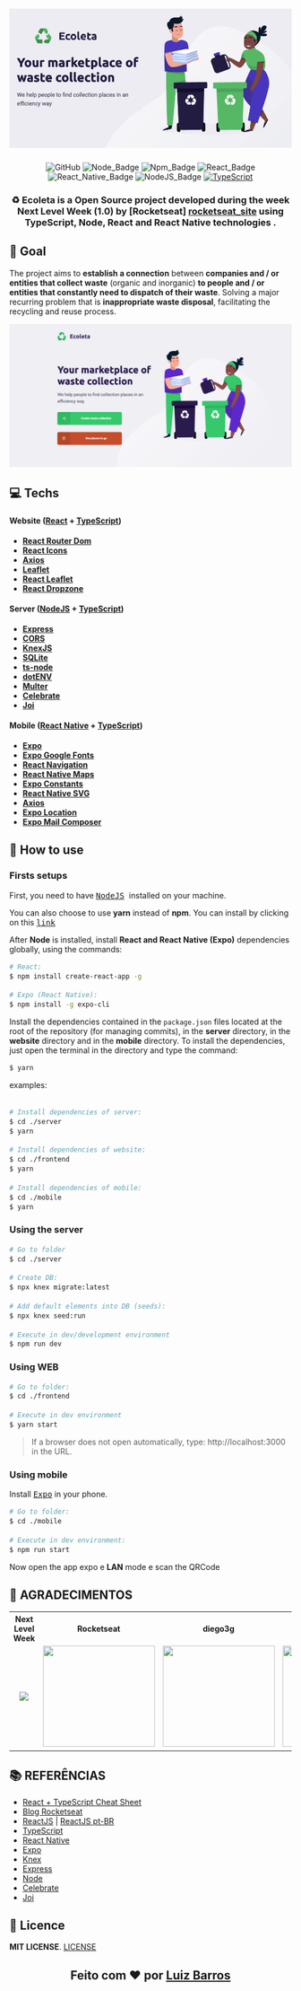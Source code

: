 <h1 align=center>
  <img src="./readme_files/banner.png" />
</h1>

<div align="center">

![GitHub][repository_license_badge] ![Node_Badge][node_version_badge] ![Npm_Badge][npm_version_badge] ![React_Badge][web_react_badge] ![React_Native_Badge][mobile_react-native_badge] ![NodeJS_Badge][server_nodejs_badge] [![TypeScript](https://badges.frapsoft.com/typescript/code/typescript.png?v=101)](https://github.com/ellerbrock/typescript-badges/)

</div>

<h3 align="center">

♻️ Ecoleta is a **Open Source** project developed during the week **Next Level Week (1.0)** by **[Rocketseat] [rocketseat_site]** using **TypeScript, Node, React and React Native technologies** .

</h3>

## **:rocket: Goal**

The project aims to **establish a connection** between **companies and / or entities that collect waste** (organic and inorganic) **to people and / or entities that constantly need to dispatch of their waste**. Solving a major recurring problem that is **inappropriate waste disposal**, facilitating the recycling and reuse process.


![home](readme_files/home.png)


## **:computer: Techs**


#### **Website** ([React][react] + [TypeScript][typescript])

  - **[React Router Dom][react_router_dom]**
  - **[React Icons][react_icons]**
  - **[Axios][axios]**
  - **[Leaflet][leaflet]**
  - **[React Leaflet][react_leaflet]**
  - **[React Dropzone][react_dropzone]**


#### **Server** ([NodeJS][node] + [TypeScript][typescript])

  - **[Express][express]**
  - **[CORS][cors]**
  - **[KnexJS][knex]**
  - **[SQLite][sqlite3]**
  - **[ts-node][tsnode]**
  - **[dotENV][dotenv]**
  - **[Multer][multer]**
  - **[Celebrate][celebrate]**
  - **[Joi][joi]**

#### **Mobile** ([React Native][react_native] + [TypeScript][typescript])

  - **[Expo][expo]**
  - **[Expo Google Fonts][expo_google_fonts]**
  - **[React Navigation][react_navigation]**
  - **[React Native Maps][react_native_maps]**
  - **[Expo Constants][expo_constants]**
  - **[React Native SVG][react_native_svg]**
  - **[Axios][axios]**
  - **[Expo Location][expo_location]**
  - **[Expo Mail Composer][expo_mail_composer]**


## **:wine_glass: How to use**

### Firsts setups

First, you need to have <kbd> [NodeJS](https://nodejs.org/en/download/) </kbd> installed on your machine.

You can also choose to use **yarn** instead of **npm**. You can install by clicking on this <kbd> [link][yarn] </kbd>

After **Node** is installed, install **React and React Native (Expo)** dependencies globally, using the commands:

```sh
# React:
$ npm install create-react-app -g

# Expo (React Native):
$ npm install -g expo-cli
```

Install the dependencies contained in the `package.json` files located at the root of the repository (for managing commits), in the **server** directory, in the **website** directory and in the **mobile** directory. To install the dependencies, just open the terminal in the directory and type the command:

```sh
$ yarn
```

examples:
```sh

# Install dependencies of server:
$ cd ./server
$ yarn

# Install dependencies of website:
$ cd ./frontend
$ yarn

# Install dependencies of mobile:
$ cd ./mobile
$ yarn
```

### Using the server

```sh
# Go to folder
$ cd ./server

# Create DB:
$ npx knex migrate:latest

# Add default elements into DB (seeds):
$ npx knex seed:run

# Execute in dev/development environment
$ npm run dev
```

### Using WEB

```sh
# Go to folder:
$ cd ./frontend

# Execute in dev environment
$ yarn start
```

> If a browser does not open automatically, type: http://localhost:3000 in the URL.


### Using mobile

Install <kbd>[Expo](https://play.google.com/store/apps/details?id=host.exp.exponent&hl=en)</kbd> in your phone.

```sh
# Go to folder:
$ cd ./mobile

# Execute in dev environment:
$ npm run start
```
Now open the app expo e **LAN** mode e scan the QRCode

## **:star2: AGRADECIMENTOS**

<div align=center>

<table style="width:100%">
  <tr align=center>
    <th><strong>Next Level Week</strong></th>
    <th><strong>Rocketseat</strong></th>
    <th><strong>diego3g</strong></th>
    <th><strong>maykbrito</strong></th>
  </tr>
  <tr align=center>
    <td>
      <a href="https://nextlevelweek.com/">
        <img width="200" src="https://user-images.githubusercontent.com/42815135/83976057-f0352c00-a8cd-11ea-88da-22ff672ce842.png">
      </a>
    </td>
    <td>
      <a href="https://rocketseat.com.br/">
        <img width="200" height="180" src="https://user-images.githubusercontent.com/38081852/83981650-1e2e6680-a8f6-11ea-9f42-6df8fe809e4b.png">
      </a>
    </td>
    <td>
      <a href="https://github.com/diego3g">
        <img width="200" height="180" src="https://user-images.githubusercontent.com/38081852/83981712-b7f61380-a8f6-11ea-9099-bd3677e97e39.jpg">
      </a>
    </td>
    <td>
      <a href="https://github.com/maykbrito">
        <img width="200" height="180" src="https://user-images.githubusercontent.com/38081852/83981753-1de29b00-a8f7-11ea-93cf-23d2ff65fa5c.png">
      </a>
    </td>
  </tr>
</table>

</div>

## **:books: REFERÊNCIAS**

- [React + TypeScript Cheat Sheet](https://github.com/typescript-cheatsheets/react-typescript-cheatsheet)
- [Blog Rocketseat](https://blog.rocketseat.com.br/)
- [ReactJS](https://reactjs.org/docs/getting-started.html) | [ReactJS pt-BR](https://pt-br.reactjs.org/docs/getting-started.html)
- [TypeScript](https://www.typescriptlang.org/docs/home.html)
- [React Native](https://reactnative.dev/docs/getting-started)
- [Expo](https://expo.io/learn)
- [Knex][knex]
- [Express](https://expressjs.com/pt-br/)
- [Node](https://nodejs.org/en/)
- [Celebrate](https://github.com/arb/celebrate)
- [Joi](https://hapi.dev/module/joi/)

## **:page_with_curl: Licence**

**MIT LICENSE**. [LICENSE](./LICENSE)

<h2 align="center">Feito com ❤️ por <a href="https://www.linkedin.com/in/luizhenriquefbb/">Luiz Barros</a></h2>

<!-- Website Links -->

[rocketseat_site]: https://rocketseat.com.br/

<!-- Badges -->

[repository_license_badge]: https://img.shields.io/github/license/x0n4d0/ecoleta

[node_version_badge]: https://img.shields.io/badge/node-12.17.0-green

[npm_version_badge]: https://img.shields.io/badge/npm-6.14.4-red

[web_react_badge]: https://img.shields.io/badge/web-react-blue

[mobile_react-native_badge]: https://img.shields.io/badge/mobile-react%20native-blueviolet

[server_nodejs_badge]: https://img.shields.io/badge/server-nodejs-important

<!-- Techs -->

[react]: https://reactjs.org/

[typescript]: https://www.typescriptlang.org/

[node]: https://nodejs.org/en/

[leaflet]: https://react-leaflet.js.org/en/

[ibge_api]: https://servicodados.ibge.gov.br/api/docs/localidades?versao=1

[ibge_api_ufs]: https://servicodados.ibge.gov.br/api/docs/localidades?versao=1#api-UFs-estadosGet

[ibge_api_municipios]: https://servicodados.ibge.gov.br/api/docs/localidades?versao=1#api-Municipios-estadosUFMunicipiosGet

[vscode]: https://code.visualstudio.com/

[react_native]: http://www.reactnative.com/

[stackedit]: https://stackedit.io

[vscode_sqlite_extension]: https://marketplace.visualstudio.com/items?itemName=alexcvzz.vscode-sqlite

[markdown_emoji]: https://gist.github.com/rxaviers/7360908

[commitlint]: https://github.com/conventional-changelog/commitlint

[express]: https://expressjs.com/

[cors]: https://expressjs.com/en/resources/middleware/cors.html

[knex]: http://knexjs.org/

[sqlite3]: https://github.com/mapbox/node-sqlite3

[tsnode]: https://github.com/TypeStrong/ts-node

[feather_icons]: https://feathericons.com/

[insomnia]: https://insomnia.rest/

[react_leaflet]: https://react-leaflet.js.org/

[react_router_dom]: https://github.com/ReactTraining/react-router/tree/master/packages/react-router-dom

[react_icons]: https://react-icons.github.io/react-icons/

[axios]: https://github.com/axios/axios

[dotenv]: https://github.com/motdotla/dotenv

[expo]: https://expo.io/

[expo_google_fonts]: https://github.com/expo/google-fonts

[react_navigation]: https://reactnavigation.org/

[react_native_maps]: https://github.com/react-native-community/react-native-maps

[expo_constants]: https://docs.expo.io/versions/latest/sdk/constants/

[react_native_svg]: https://github.com/react-native-community/react-native-svg

[expo_location]: https://docs.expo.io/versions/latest/sdk/location/

[expo_mail_composer]: https://docs.expo.io/versions/latest/sdk/mail-composer/

[font_roboto]: https://fonts.google.com/specimen/Roboto

[font_ubuntu]: https://fonts.google.com/specimen/Ubuntu

[font_awesome]: https://fontawesome.com/

[multer]: https://github.com/expressjs/multer

[celebrate]: https://github.com/arb/celebrate

[joi]: https://github.com/hapijs/joi

[react_dropzone]: https://github.com/react-dropzone/react-dropzone

[asdf]: https://github.com/asdf-vm/asdf

[yarn]: https://classic.yarnpkg.com/en/docs/install/#debian-stable

